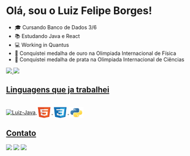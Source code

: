 # Olá, sou o Luiz Felipe Borges!

- 🎓 Cursando Banco de Dados 3/6
- 📚 Estudando Java e React
- 💻 Working in Quantus
- 🥇 Conquistei medalha de ouro na Olimpiada Internacional de Física
- 🥈 Conquistei medalha de prata na Olimpiada Internacional de Ciências
<div>
  <a href="https://github.com/luizborges17">
  <img height="180em" src="https://github-readme-stats.vercel.app/api?username=luizborges17&show_icons=true&theme=dracula&include_all_commits=true&count_private=true"/>
  <img height="180em" src="https://github-readme-stats.vercel.app/api/top-langs/?username=luizborges17&layout=compact&langs_count=7&theme=dracula"/>
</div>
  
  ## Linguagens que ja trabalhei
  
<div style="display: inline_block"><br>
  <img align="center" alt="Luiz-Java" height="30" width="40" src="https://cdn.jsdelivr.net/gh/devicons/devicon/icons/java/java-original-wordmark.svg">
  <img align="center" alt="Luiz-HTML" height="30" width="40" src="https://raw.githubusercontent.com/devicons/devicon/master/icons/html5/html5-original.svg">
  <img align="center" alt="Luiz-CSS" height="30" width="40" src="https://raw.githubusercontent.com/devicons/devicon/master/icons/css3/css3-original.svg">
  <img align="center" alt="Luiz-Python" height="30" width="40" src="https://raw.githubusercontent.com/devicons/devicon/master/icons/python/python-original.svg">
</div>
  
 ##
  ## Contato
  <div>
  <a href="https://www.instagram.com/luiz_b0rgess/" target="_blank"><img src="https://img.shields.io/badge/-Instagram-%23E4405F?style=for-the-badge&logo=instagram&logoColor=white" target="_blank"></a>
  <a href = "mailto:lfborgesrp1@gmail.com"><img src="https://img.shields.io/badge/Gmail-D14836?style=for-the-badge&logo=gmail&logoColor=white" target="_blank"></a>
  <a href="https://www.linkedin.com/in/luiz-borges-6aa054205/" target="_blank"><img src="https://img.shields.io/badge/-LinkedIn-%230077B5?style=for-the-badge&logo=linkedin&logoColor=white" target="_blank"></a>   
</div>
